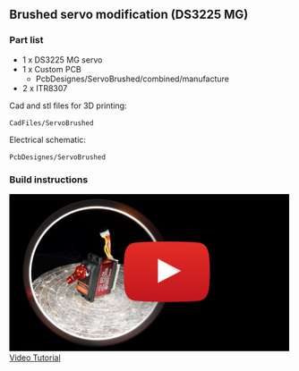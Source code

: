 Brushed servo modification (DS3225 MG)
--------

### Part list

* 1 x DS3225 MG servo
* 1 x Custom PCB
  * PcbDesignes/ServoBrushed/combined/manufacture
* 2 x ITR8307

Cad and stl files for 3D printing:
```
CadFiles/ServoBrushed
```

Electrical schematic:
```
PcbDesignes/ServoBrushed
```

### Build instructions

[<img width="500px" src="readmeResources/VideoTutorialImage.png">](https://youtu.be/ECLrLupFW10?t=94)
[Video Tutorial](https://youtu.be/ECLrLupFW10?t=94)

